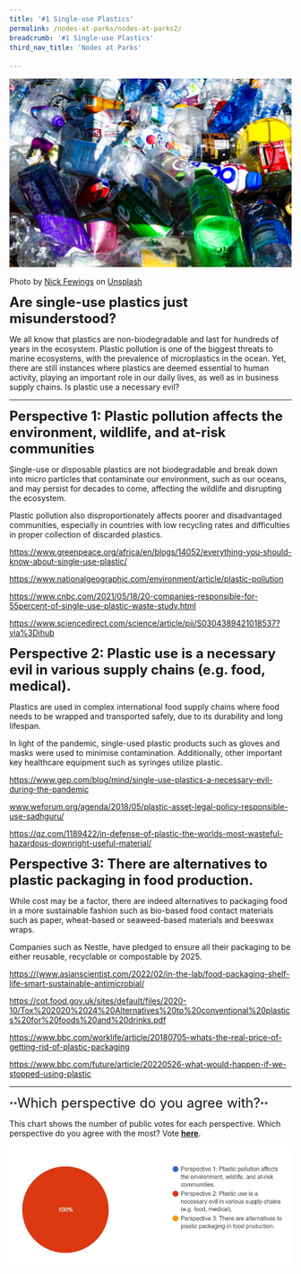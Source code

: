 ```yaml
---
title: '#1 Single-use Plastics'
permalink: /nodes-at-parks/nodes-at-parks2/
breadcrumb: '#1 Single-use Plastics'
third_nav_title: 'Nodes at Parks'

---
```


![](../images/nodes-at-parks-06-min.jpg)

Photo by [Nick Fewings](https://unsplash.com/@jannerboy62?utm_source=unsplash&utm_medium=referral&utm_content=creditCopyText) on [Unsplash](https://unsplash.com/s/photos/plastic-pollution?utm_source=unsplash&utm_medium=referral&utm_content=creditCopyText)

**<font size="5">Are single-use plastics just misunderstood?</font>**

We all know that plastics are non-biodegradable and last for hundreds of years in the ecosystem. Plastic pollution is one of the biggest threats to marine ecosystems, with the prevalence of microplastics in the ocean. Yet, there are still instances where plastics are deemed essential to human activity, playing an important role in our daily lives, as well as in business supply chains. Is plastic use a necessary evil?



<HR>

**<FONT SIZE ="5">Perspective 1: Plastic pollution affects the environment, wildlife, and at-risk communities</FONT>**

Single-use or disposable plastics are not biodegradable and break down into micro particles that contaminate our environment, such as our oceans, and may persist for decades to come, affecting the wildlife and disrupting the ecosystem. 

Plastic pollution also disproportionately affects poorer and disadvantaged communities, especially in countries with low recycling rates and difficulties in proper collection of discarded plastics.

<a href="https://www.greenpeace.org/africa/en/blogs/14052/everything-you-should-know-about-single-use-plastic/"  target="_blank">https://www.greenpeace.org/africa/en/blogs/14052/everything-you-should-know-about-single-use-plastic/ </a>

<a href="https://www.nationalgeographic.com/environment/article/plastic-pollution" target="_blank">https://www.nationalgeographic.com/environment/article/plastic-pollution</a> 

<a href="https://www.cnbc.com/2021/05/18/20-companies-responsible-for-55percent-of-single-use-plastic-waste-study.html"  target="_blank">https://www.cnbc.com/2021/05/18/20-companies-responsible-for-55percent-of-single-use-plastic-waste-study.html</a>

<a href="https://www.sciencedirect.com/science/article/pii/S0304389421018537?via%3Dihub"  target="_blank">https://www.sciencedirect.com/science/article/pii/S0304389421018537?via%3Dihub</a>



**<FONT SIZE ="5">Perspective 2: Plastic use is a necessary evil in various supply chains (e.g. food, medical).</FONT>**

Plastics are used in complex international food supply chains where food needs to be wrapped and transported safely, due to its durability and long lifespan.

In light of the pandemic, single-used plastic products such as gloves and masks were used to minimise contamination. Additionally, other important key healthcare equipment such as syringes utilize plastic.

<a href="https://www.gep.com/blog/mind/single-use-plastics-a-necessary-evil-during-the-pandemic"  target="_blank">https://www.gep.com/blog/mind/single-use-plastics-a-necessary-evil-during-the-pandemic</a>

<a href="www.weforum.org/agenda/2018/05/plastic-asset-legal-policy-responsible-use-sadhguru/"  target="_blank">www.weforum.org/agenda/2018/05/plastic-asset-legal-policy-responsible-use-sadhguru/</a>

<a href="https://qz.com/1189422/in-defense-of-plastic-the-worlds-most-wasteful-hazardous-downright-useful-material/"  target="_blank">https://qz.com/1189422/in-defense-of-plastic-the-worlds-most-wasteful-hazardous-downright-useful-material/</a>


<p></p>

**<FONT SIZE ="5">Perspective 3: There are alternatives to plastic packaging in food production.</FONT>**

While cost may be a factor, there are indeed alternatives to packaging food in a more sustainable fashion such as bio-based food contact materials such as paper, wheat-based or seaweed-based materials and beeswax wraps.

Companies such as Nestle, have pledged to ensure all their packaging to be either reusable, recyclable or compostable by 2025.

<a href="https://www.asianscientist.com/2022/02/in-the-lab/food-packaging-shelf-life-smart-sustainable-antimicrobial/ " target="blank">https://(www.asianscientist.com/2022/02/in-the-lab/food-packaging-shelf-life-smart-sustainable-antimicrobial/</a>

<a href="https://cot.food.gov.uk/sites/default/files/2020-10/Tox%202020%2024%20Alternatives%20to%20conventional%20plastics%20for%20foods%20and%20drinks.pdf" target="_blank">https://cot.food.gov.uk/sites/default/files/2020-10/Tox%202020%2024%20Alternatives%20to%20conventional%20plastics%20for%20foods%20and%20drinks.pdf</a>

<a href="https://www.bbc.com/worklife/article/20180705-whats-the-real-price-of-getting-rid-of-plastic-packaging" target="_blank">https://www.bbc.com/worklife/article/20180705-whats-the-real-price-of-getting-rid-of-plastic-packaging</a>

<a href="https://www.bbc.com/future/article/20220526-what-would-happen-if-we-stopped-using-plastic" target="_blank">https://www.bbc.com/future/article/20220526-what-would-happen-if-we-stopped-using-plastic</a>



<HR>
**<FONT SIZE ="5">Which perspective do you agree with?</FONT>**

This chart shows the number of public votes for each perspective. Which perspective do you agree with the most? Vote **<a href="https://forms.gle/DoPHtiEYhVxkPL3w8"  target="_blank">
here</a>**. 

![](../images/nodes-at-parks-poll1.JPG)

